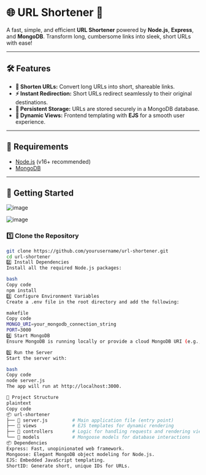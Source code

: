# 🌐 URL Shortener 🚀  

A fast, simple, and efficient **URL Shortener** powered by **Node.js**, **Express**, and **MongoDB**. Transform long, cumbersome links into sleek, short URLs with ease!  

---

## 🛠 Features  
- **🔗 Shorten URLs:** Convert long URLs into short, shareable links.  
- **⚡ Instant Redirection:** Short URLs redirect seamlessly to their original destinations.  
- **💾 Persistent Storage:** URLs are stored securely in a MongoDB database.  
- **📄 Dynamic Views:** Frontend templating with **EJS** for a smooth user experience.  

---

## 🛑 Requirements  
- [Node.js](https://nodejs.org/) (v16+ recommended)  
- [MongoDB](https://www.mongodb.com/)  

---

## 🚀 Getting Started  
![image](https://github.com/user-attachments/assets/27ba4766-345e-4b77-85b0-2bbb87fbcd18)

![image](https://github.com/user-attachments/assets/2b1dc60e-be80-458f-944a-1459e050ddad)

### 1️⃣ Clone the Repository  
```bash
git clone https://github.com/yourusername/url-shortener.git
cd url-shortener
2️⃣ Install Dependencies
Install all the required Node.js packages:

bash
Copy code
npm install
3️⃣ Configure Environment Variables
Create a .env file in the root directory and add the following:

makefile
Copy code
MONGO_URI=your_mongodb_connection_string
PORT=3000
4️⃣ Start MongoDB
Ensure MongoDB is running locally or provide a cloud MongoDB URI (e.g., MongoDB Atlas).

5️⃣ Run the Server
Start the server with:

bash
Copy code
node server.js
The app will run at http://localhost:3000.

📂 Project Structure
plaintext
Copy code
📦 url-shortener  
├── 📄 server.js         # Main application file (entry point)  
├── 📂 views             # EJS templates for dynamic rendering  
├── 📂 controllers       # Logic for handling requests and rendering views  
└── 📂 models            # Mongoose models for database interactions  
📦 Dependencies
Express: Fast, unopinionated web framework.
Mongoose: Elegant MongoDB object modeling for Node.js.
EJS: Embedded JavaScript templating.
ShortID: Generate short, unique IDs for URLs.

